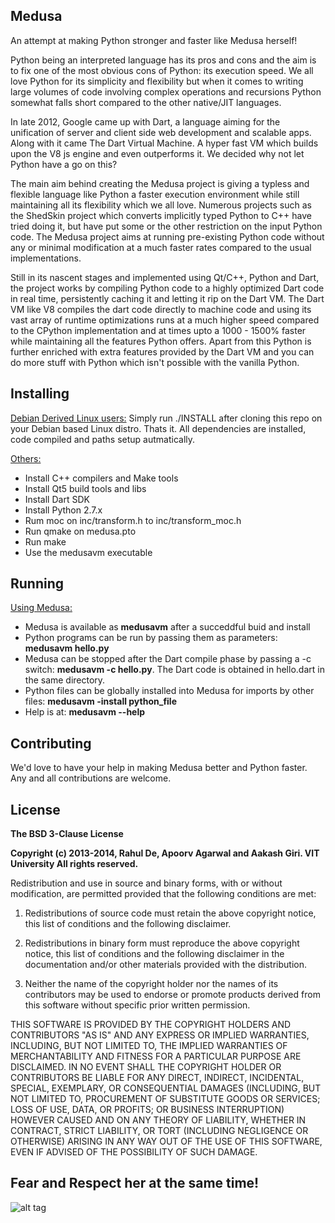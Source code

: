 ## Medusa

An attempt at making Python stronger and faster like Medusa herself!

Python being an interpreted language has its pros and cons and the aim is to fix one of the most obvious cons of Python: its execution speed.
We all love Python for its simplicity and flexibility but when it comes to writing large volumes of code involving complex operations and recursions Python somewhat falls short compared to the other native/JIT languages.

In late 2012, Google came up with Dart, a language aiming for the unification of server and client side web development and scalable apps. Along with it came The Dart Virtual Machine. A hyper fast VM which builds upon the V8 js engine and even outperforms it. We decided why not let Python have a go on this?

The main aim behind creating the Medusa project is giving a typless and flexible language like Python a faster execution environment while still maintaining all its flexibility which we all love. Numerous projects such as the ShedSkin project which converts implicitly typed Python to C++ have tried doing it, but have put some or the other restriction on the input Python code. The Medusa project aims at running pre-existing Python code without any or minimal modification at a much faster rates compared to the usual implementations.

Still in its nascent stages and implemented using Qt/C++, Python and Dart, the project works by compiling Python code to a highly optimized Dart code in real time, persistently caching it and letting it rip on the Dart VM. The Dart VM like V8 compiles the dart code directly to machine code and using its vast array of runtime optimizations runs at a much higher speed compared to the CPython implementation and at times upto a 1000 - 1500% faster while maintaining all the features Python offers. Apart from this Python is further enriched with extra features provided by the Dart VM and you can do more stuff with Python which isn't possible with the vanilla Python.

## Installing

<u>Debian Derived Linux users:</u>
Simply run ./INSTALL after cloning this repo on your Debian based Linux distro. Thats it. All dependencies are installed, code compiled and paths setup autmatically.

<u>Others:</u>
* Install C++ compilers and Make tools
* Install Qt5 build tools and libs
* Install Dart SDK
* Install Python 2.7.x
* Rum moc on inc/transform.h to inc/transform_moc.h
* Run qmake on medusa.pto
* Run make
* Use the medusavm executable


## Running

<u>Using Medusa:</u>
* Medusa is available as <b>medusavm</b> after a succeddful buid and install
* Python programs can be run by passing them as parameters: <b>medusavm hello.py</b>
* Medusa can be stopped after the Dart compile phase by passing a -c switch: <b>medusavm -c hello.py</b>. The Dart code is obtained in hello.dart in the same directory.
* Python files can be globally installed into Medusa for imports by other files: <b>medusavm -install python_file</b>
* Help is at: <b>medusavm --help</b>

## Contributing

We'd love to have your help in making Medusa better and Python faster. Any and all contributions are welcome.

## License

<b>The BSD 3-Clause License</b>

<b>Copyright (c) 2013-2014, Rahul De, Apoorv Agarwal and Aakash Giri. VIT University
All rights reserved.</b>

Redistribution and use in source and binary forms, with or without modification, are permitted provided that the following conditions are met:

1. Redistributions of source code must retain the above copyright notice, this list of conditions and the following disclaimer.

2. Redistributions in binary form must reproduce the above copyright notice, this list of conditions and the following disclaimer in the documentation and/or other materials provided with the distribution.

3. Neither the name of the copyright holder nor the names of its contributors may be used to endorse or promote products derived from this software without specific prior written permission.

THIS SOFTWARE IS PROVIDED BY THE COPYRIGHT HOLDERS AND CONTRIBUTORS "AS IS" AND ANY EXPRESS OR IMPLIED WARRANTIES, INCLUDING, BUT NOT LIMITED TO, THE IMPLIED WARRANTIES OF MERCHANTABILITY AND FITNESS FOR A PARTICULAR PURPOSE ARE DISCLAIMED. IN NO EVENT SHALL THE COPYRIGHT HOLDER OR CONTRIBUTORS BE LIABLE FOR ANY DIRECT, INDIRECT, INCIDENTAL, SPECIAL, EXEMPLARY, OR CONSEQUENTIAL DAMAGES (INCLUDING, BUT NOT LIMITED TO, PROCUREMENT OF SUBSTITUTE GOODS OR SERVICES; LOSS OF USE, DATA, OR PROFITS; OR BUSINESS INTERRUPTION) HOWEVER CAUSED AND ON ANY THEORY OF LIABILITY, WHETHER IN CONTRACT, STRICT LIABILITY, OR TORT (INCLUDING NEGLIGENCE OR OTHERWISE) ARISING IN ANY WAY OUT OF THE USE OF THIS SOFTWARE, EVEN IF ADVISED OF THE POSSIBILITY OF SUCH DAMAGE.

## Fear and Respect her at the same time!

![alt tag](https://raw.github.com/rahul080327/medusa/master/icon.jpg)